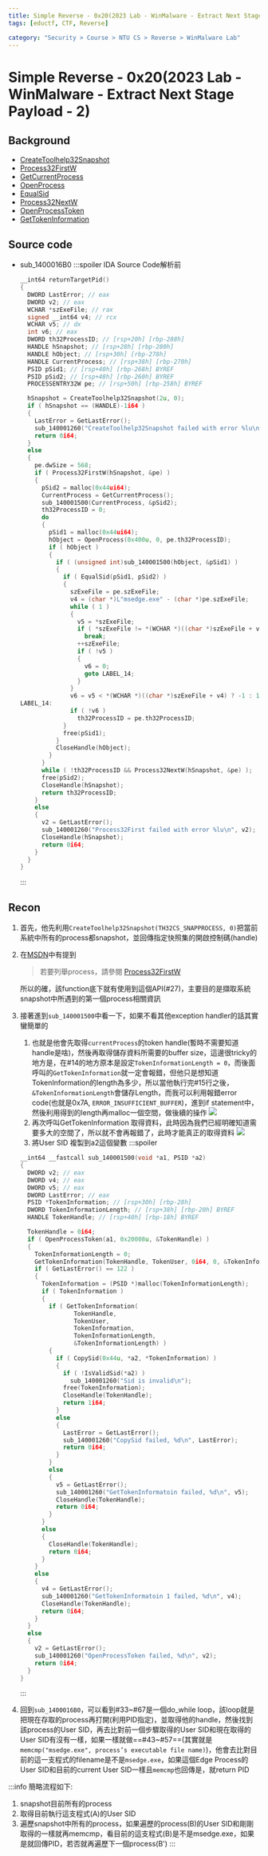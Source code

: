 ```yaml
---
title: Simple Reverse - 0x20(2023 Lab - WinMalware - Extract Next Stage Payload - 2)
tags: [eductf, CTF, Reverse]

category: "Security > Course > NTU CS > Reverse > WinMalware Lab"
---
```


# Simple Reverse - 0x20(2023 Lab - WinMalware - Extract Next Stage Payload - 2)
## Background
* [CreateToolhelp32Snapshot](https://learn.microsoft.com/zh-tw/windows/win32/api/tlhelp32/nf-tlhelp32-createtoolhelp32snapshot)
* [Process32FirstW](https://learn.microsoft.com/zh-tw/windows/win32/api/tlhelp32/nf-tlhelp32-process32firstw)
* [GetCurrentProcess](https://learn.microsoft.com/zh-tw/windows/win32/api/processthreadsapi/nf-processthreadsapi-getcurrentprocess)
* [OpenProcess](https://learn.microsoft.com/zh-tw/windows/win32/api/processthreadsapi/nf-processthreadsapi-openprocess)
* [EqualSid](https://learn.microsoft.com/zh-tw/windows/win32/api/securitybaseapi/nf-securitybaseapi-equalsid)
* [Process32NextW](https://learn.microsoft.com/zh-tw/windows/win32/api/tlhelp32/nf-tlhelp32-process32nextw)
* [OpenProcessToken](https://learn.microsoft.com/zh-tw/windows/win32/api/processthreadsapi/nf-processthreadsapi-openprocesstoken)
* [GetTokenInformation](https://learn.microsoft.com/zh-tw/windows/win32/api/securitybaseapi/nf-securitybaseapi-gettokeninformation)
## Source code
* sub_1400016B0
    :::spoiler IDA Source Code解析前
    ```cpp
    __int64 returnTargetPid()
    {
      DWORD LastError; // eax
      DWORD v2; // eax
      WCHAR *szExeFile; // rax
      signed __int64 v4; // rcx
      WCHAR v5; // dx
      int v6; // eax
      DWORD th32ProcessID; // [rsp+20h] [rbp-288h]
      HANDLE hSnapshot; // [rsp+28h] [rbp-280h]
      HANDLE hObject; // [rsp+30h] [rbp-278h]
      HANDLE CurrentProcess; // [rsp+38h] [rbp-270h]
      PSID pSid1; // [rsp+40h] [rbp-268h] BYREF
      PSID pSid2; // [rsp+48h] [rbp-260h] BYREF
      PROCESSENTRY32W pe; // [rsp+50h] [rbp-258h] BYREF

      hSnapshot = CreateToolhelp32Snapshot(2u, 0);
      if ( hSnapshot == (HANDLE)-1i64 )
      {
        LastError = GetLastError();
        sub_140001260("CreateToolhelp32Snapshot failed with error %lu\n", LastError);
        return 0i64;
      }
      else
      {
        pe.dwSize = 568;
        if ( Process32FirstW(hSnapshot, &pe) )
        {
          pSid2 = malloc(0x44ui64);
          CurrentProcess = GetCurrentProcess();
          sub_140001500(CurrentProcess, &pSid2);
          th32ProcessID = 0;
          do
          {
            pSid1 = malloc(0x44ui64);
            hObject = OpenProcess(0x400u, 0, pe.th32ProcessID);
            if ( hObject )
            {
              if ( (unsigned int)sub_140001500(hObject, &pSid1) )
              {
                if ( EqualSid(pSid1, pSid2) )
                {
                  szExeFile = pe.szExeFile;
                  v4 = (char *)L"msedge.exe" - (char *)pe.szExeFile;
                  while ( 1 )
                  {
                    v5 = *szExeFile;
                    if ( *szExeFile != *(WCHAR *)((char *)szExeFile + v4) )
                      break;
                    ++szExeFile;
                    if ( !v5 )
                    {
                      v6 = 0;
                      goto LABEL_14;
                    }
                  }
                  v6 = v5 < *(WCHAR *)((char *)szExeFile + v4) ? -1 : 1;
    LABEL_14:
                  if ( !v6 )
                    th32ProcessID = pe.th32ProcessID;
                }
                free(pSid1);
              }
              CloseHandle(hObject);
            }
          }
          while ( !th32ProcessID && Process32NextW(hSnapshot, &pe) );
          free(pSid2);
          CloseHandle(hSnapshot);
          return th32ProcessID;
        }
        else
        {
          v2 = GetLastError();
          sub_140001260("Process32First failed with error %lu\n", v2);
          CloseHandle(hSnapshot);
          return 0i64;
        }
      }
    }    
    ```
    :::
## Recon
1. 首先，他先利用`CreateToolhelp32Snapshot(TH32CS_SNAPPROCESS, 0)`把當前系統中所有的process都snapshot，並回傳指定快照集的開啟控制碼(handle)
2. 在[MSDN](https://learn.microsoft.com/zh-tw/windows/win32/api/tlhelp32/nf-tlhelp32-createtoolhelp32snapshot#parameters)中有提到
    > 若要列舉process，請參閱 [Process32FirstW](https://learn.microsoft.com/zh-tw/windows/win32/api/tlhelp32/nf-tlhelp32-process32firstw)

    所以的確，該function底下就有使用到這個API(#27)，主要目的是擷取系統snapshot中所遇到的第一個process相關資訊
3. 接著進到`sub_140001500`中看一下，如果不看其他exception handler的話其實蠻簡單的
    1. 也就是他會先取得`currentProcess`的token handle(暫時不需要知道handle是啥)，然後再取得儲存資料所需要的buffer size，這邊很tricky的地方是，在#14的地方原本是設定`TokenInformationLength = 0`，而後面呼叫的`GetTokenInformation`就一定會報錯，但他只是想知道TokenInformation的length為多少，所以當他執行完#15行之後，`&TokenInformationLength`會儲存Length，而我可以利用報錯error code(也就是0x7A, `ERROR_INSUFFICIENT_BUFFER`)，進到if statement中，然後利用得到的length再malloc一個空間，做後續的操作
        ![](https://hackmd.io/_uploads/ByZ4tHpMp.png)
    2. 再次呼叫GetTokenInformation 取得資料，此時因為我們已經明確知道需要多大的空間了，所以就不會再報錯了，此時才能真正的取得資料
        ![](https://hackmd.io/_uploads/SJoEKSpfT.png)
    3. 將User SID 複製到a2這個變數
    :::spoiler
    ```cpp
    __int64 __fastcall sub_140001500(void *a1, PSID *a2)
    {
      DWORD v2; // eax
      DWORD v4; // eax
      DWORD v5; // eax
      DWORD LastError; // eax
      PSID *TokenInformation; // [rsp+30h] [rbp-28h]
      DWORD TokenInformationLength; // [rsp+38h] [rbp-20h] BYREF
      HANDLE TokenHandle; // [rsp+40h] [rbp-18h] BYREF

      TokenHandle = 0i64;
      if ( OpenProcessToken(a1, 0x20008u, &TokenHandle) )
      {
        TokenInformationLength = 0;
        GetTokenInformation(TokenHandle, TokenUser, 0i64, 0, &TokenInformationLength);
        if ( GetLastError() == 122 )
        {
          TokenInformation = (PSID *)malloc(TokenInformationLength);
          if ( TokenInformation )
          {
            if ( GetTokenInformation(
                   TokenHandle,
                   TokenUser,
                   TokenInformation,
                   TokenInformationLength,
                   &TokenInformationLength) )
            {
              if ( CopySid(0x44u, *a2, *TokenInformation) )
              {
                if ( !IsValidSid(*a2) )
                  sub_140001260("Sid is invalid\n");
                free(TokenInformation);
                CloseHandle(TokenHandle);
                return 1i64;
              }
              else
              {
                LastError = GetLastError();
                sub_140001260("CopySid failed, %d\n", LastError);
                return 0i64;
              }
            }
            else
            {
              v5 = GetLastError();
              sub_140001260("GetTokenInformatoin failed, %d\n", v5);
              CloseHandle(TokenHandle);
              return 0i64;
            }
          }
          else
          {
            CloseHandle(TokenHandle);
            return 0i64;
          }
        }
        else
        {
          v4 = GetLastError();
          sub_140001260("GetTokenInformatoin 1 failed, %d\n", v4);
          CloseHandle(TokenHandle);
          return 0i64;
        }
      }
      else
      {
        v2 = GetLastError();
        sub_140001260("OpenProcessToken failed, %d\n", v2);
        return 0i64;
      }
    }
    ```
    :::
4. 回到`sub_1400016B0`，可以看到#33~#67是一個do_while loop，該loop就是把現在存取的process再打開(利用PID指定)，並取得他的handle，然後找到該process的User SID，再去比對前一個步驟取得的User SID和現在取得的User SID有沒有一樣，如果一樣就做==#43~#57==(其實就是`memcmp("msedge.exe", process’s executable file name)`)，他會去比對目前的這一支程式的filename是不是`msedge.exe`，如果這個Edge Process的User SID和目前的current User SID一樣且`memcmp`也回傳是，就return PID

:::info
簡略流程如下:
1. snapshot目前所有的process
2. 取得目前執行這支程式(A)的User SID
3. 遍歷snapshot中所有的process，如果遍歷的process(B)的User SID和剛剛取得的一樣就再memcmp，看目前的這支程式(B)是不是msedge.exe，如果是就回傳PID，若否就再遍歷下一個process(B')
:::